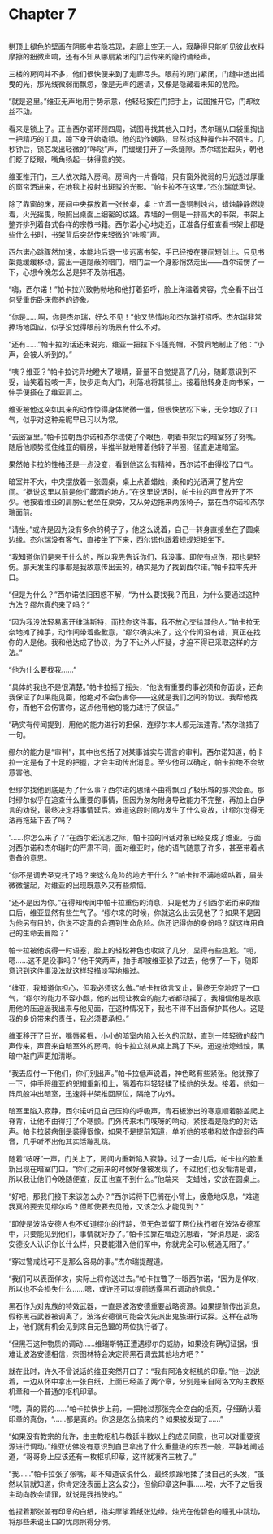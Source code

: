 # Chapter 7

<br>
拱顶上褪色的壁画在阴影中若隐若现，走廊上空无一人，寂静得只能听见彼此衣料摩擦的细微声响，还有不知从哪扇紧闭的门后传来的隐约诵经声。

三楼的房间并不多，他们很快便来到了走廊尽头。眼前的房门紧闭，门缝中透出摇曳的光，那光线微弱而飘忽，像是无声的邀请，又像是隐藏着未知的危险。

“就是这里。”维亚无声地用手势示意，他轻轻按在门把手上，试图推开它，门却纹丝不动。

看来是锁上了。正当西尔诺环顾四周，试图寻找其他入口时，杰尔瑞从口袋里掏出一把精巧的工具，蹲下身开始撬锁。他的动作娴熟，显然对这种操作并不陌生。几秒钟后，锁芯发出轻微的“咔哒”声，门缓缓打开了一条缝隙。杰尔瑞抬起头，朝他们眨了眨眼，嘴角扬起一抹得意的笑。

维亚推开门，三人依次踏入房间。房间内一片昏暗，只有窗外微弱的月光透过厚重的窗帘洒进来，在地毯上投射出斑驳的光影。“帕卡拉不在这里。”杰尔瑞低声说。

除了靠窗的床，房间中央摆放着一张长桌，桌上立着一盏铜制烛台，蜡烛静静燃烧着，火光摇曳，映照出桌面上细密的纹路。靠墙的一侧是一排高大的书架，书架上整齐排列着各式各样的宗教书籍。西尔诺小心地走近，正准备仔细查看书架上都是些什么书时，书架背后突然传来轻微的“咔嚓”声。

西尔诺心跳骤然加速，本能地后退一步远离书架，手已经按在腰间短剑上。只见书架竟缓缓移动，露出一道隐蔽的暗门，暗门后一个身影悄然走出——西尔诺愣了一下，心想今晚怎么总是猝不及防相遇。

“嗨，西尔诺！”帕卡拉兴致勃勃地和他打着招呼，脸上洋溢着笑容，完全看不出任何受重伤卧床修养的迹象。

“你是……啊，你是杰尔瑞，好久不见！”他又热情地和杰尔瑞打招呼。杰尔瑞非常捧场地回应，似乎没觉得眼前的场景有什么不对。

“还有……”帕卡拉的话还未说完，维亚一把拉下斗篷兜帽，不赞同地制止了他：“小声，会被人听到的。”

“咦？维亚？”帕卡拉诧异地瞪大了眼睛，音量不自觉提高了几分，随即意识到不妥，讪笑着轻咳一声，快步走向大门，利落地将其锁上。接着他转身走向书架，一伸手便搭在了维亚肩上。

维亚被他这突如其来的动作惊得身体微微一僵，但很快放松下来，无奈地叹了口气，似乎对这种亲昵早已习以为常。

“去密室里。”帕卡拉朝西尔诺和杰尔瑞使了个眼色，朝着书架后的暗室努了努嘴。随后他顺势揽住维亚的肩膀，半推半就地带着他转了半圈，径直走进暗室。

果然帕卡拉的性格还是一点没变，看到他这么有精神，西尔诺不由得松了口气。

暗室并不大，中央摆放着一张圆桌，桌上点着蜡烛，柔和的光洒满了整片空间。“据说这里以前是他们藏酒的地方。”在这里说话时，帕卡拉的声音放开了不少。他按着维亚的肩膀让他坐在桌旁，又从旁边拖来两张椅子，摆在西尔诺和杰尔瑞面前。

“请坐。”或许是因为没有多余的椅子了，他这么说着，自己一转身直接坐在了圆桌边缘。杰尔瑞没有客气，直接坐了下来，西尔诺也跟着规规矩矩坐下。

“我知道你们是来干什么的，所以我先告诉你们，我没事。即使有点伤，那也是轻伤。那天发生的事都是我故意传出去的，确实是为了找到西尔诺。”帕卡拉率先开口。

“但是为什么？”西尔诺依旧困惑不解，“为什么要找我？而且，为什么要通过这种方法？缪尔真的来了吗？”

“因为我没法轻易离开维瑞斯特，而找你这件事，我不放心交给其他人。”帕卡拉无奈地摊了摊手，动作间带着些歉意，“缪尔确实来了，这个传闻没有错，真正在找你的人是他。我和他达成了协议，为了不让外人怀疑，才迫不得已采取这样的方法。”

“他为什么要找我……”

“具体的我也不是很清楚。”帕卡拉摇了摇头，“他说有重要的事必须和你面谈，还向我保证了如果能见面，他绝对不会伤害你——这就是我们之间的协议。我帮他找你，而他不会伤害你，这点他用他的能力进行了保证。”

“确实有传闻提到，用他的能力进行的担保，连缪尔本人都无法违背。”杰尔瑞插了一句。

缪尔的能力是“审判”，其中也包括了对某事诚实与谎言的审判。西尔诺知道，帕卡拉一定是有了十足的把握，才会主动传出消息。至少他可以确定，帕卡拉绝不会故意害他。

但缪尔找他到底是为了什么事？西尔诺的思绪不由得飘回了极乐城的那次会面。那时缪尔似乎在追查什么重要的事情，但因为匆匆附身导致能力不完整，再加上白伊言的劝说，最终决定将事情延后。难道这段时间内发生了什么变故，让缪尔觉得无法再拖延下去了吗？

“……你怎么来了？”在西尔诺沉思之际，帕卡拉的问话对象已经变成了维亚。与面对西尔诺和杰尔瑞时的严肃不同，面对维亚时，他的语气随意了许多，甚至带着点责备的意思。

“你不是调去圣克托了吗？来这么危险的地方干什么？”帕卡拉不满地嘀咕着，眉头微微皱起，对维亚的出现既意外又有些烦恼。

“还不是因为你。”在得知传闻中帕卡拉重伤的消息，只是他为了引西尔诺而来的借口后，维亚显然有些生气了。“缪尔来的时候，你就这么出去见他了？如果不是因为他另有目的，你说不定真的会遇到生命危险。你还记得你的身份吗？就这样用自己的生命去冒险？”

帕卡拉被他说得一时语塞，脸上的轻松神色也收敛了几分，显得有些尴尬。“呃，嗯……这不是没事吗？”他干笑两声，抬手却被维亚躲了过去，他愣了一下，随即意识到这件事没法就这样轻描淡写地揭过。

“维亚，我知道你担心，但我必须这么做。”帕卡拉欲言又止，最终无奈地叹了一口气，“缪尔的能力不容小觑，他的出现让教会的能力者都动摇了。我相信他是故意用他的压迫逼我出来与他见面，在这种情况下，我也不得不出面保护其他人。这是我的身份带来的责任，我必须要承担。”

维亚移开了目光，嘴唇紧抿，小小的暗室内陷入长久的沉默，直到一阵轻微的敲门声传来，声音来自暗室外的房间。帕卡拉立刻从桌上跳了下来，迅速按熄蜡烛，黑暗中敲门声更加清晰。

“我去应付一下他们，你们别出声。”帕卡拉低声说着，神色略有些紧张。他犹豫了一下，伸手将维亚的兜帽重新扣上，隔着布料轻轻揉了揉他的头发。接着，他如一阵风般冲出暗室，迅速将书架推回原位，隔绝了内外。

暗室里陷入寂静，西尔诺听见自己压抑的呼吸声，青石板渗出的寒意顺着膝盖爬上脊背，让他不由得打了个寒颤。门外传来木门吱呀的响动，紧接着是隐约的对话声。帕卡拉装病倒是装得很像，如果不是提前知道，单听他的咳嗽和故作虚弱的声音，几乎听不出他其实活蹦乱跳。

随着“吱呀”一声，门关上了，房间内重新陷入寂静。过了一会儿后，帕卡拉的脸重新出现在暗室门口。“你们之前来的时候好像被发现了，不过他们也没看清是谁，所以我让他们今晚随便查，反正也查不到什么。”他端来一支蜡烛，安放在圆桌上。

“好吧，那我们接下来该怎么办？”西尔诺将下巴搁在小臂上，疲惫地叹息，“难道我真的要去见缪尔吗？但即使要去见他，又该怎么才能见到？”

“即使是波洛安德人也不知道缪尔的行踪，但无色盟留了两位执行者在波洛安德军中，只要能见到他们，事情就好办了。”帕卡拉靠在墙边沉思着，“好消息是，波洛安德没人认识你长什么样，只要能潜入他们军中，你就完全可以畅通无阻了。”

“穿过警戒线可不是那么容易的事。”杰尔瑞提醒道。

“我们可以表面佯攻，实际上将你送过去。”帕卡拉瞥了一眼西尔诺，“因为是佯攻，所以也不会损失什么……嗯，或许还可以提前透露黑石调动的信息。”

黑石作为对鬼族的特效武器，一直是波洛安德重要战略资源。如果提前传出消息，假称黑石武器被调离了，波洛安德很可能会优先派出鬼族进行试探。这样在战场上，他们就有机会见到来自无色盟的两位执行者了。

“但黑石这种物质的调动……维瑞斯特正遭遇缪尔的威胁，如果没有确切证据，很难让波洛安德相信，奈图林特会决定将黑石调去其他地方吧？”

就在此时，许久不曾说话的维亚突然开口了：“我有阿洛文枢机的印章。”他一边说着，一边从怀中拿出一张白纸，上面已经盖了两个章，分别是来自阿洛文的主教枢机章和一个普通的枢机印章。

“喂，真的假的……”帕卡拉快步上前，一把抢过那张完全空白的纸页，仔细确认着印章的真伪，“……都是真的。你这是怎么搞来的？如果被发现了……”

“如果没有教宗的允许，由主教枢机与教廷半数以上的成员同意，也可以对重要资源进行调动。”维亚仿佛没有意识到自己拿出了什么重量级的东西一般，平静地阐述道，“哥哥身上应该还有一枚枢机印章，这样就凑齐三枚了。”

“我……”帕卡拉张了张嘴，却不知道该说什么，最终烦躁地揉了揉自己的头发，“虽然以前就知道，你肯定没表面上这么安分，但偷印章这种事……唉，大不了之后我主动向教会请罪，就说是我指使的。”

他捏着那张盖有印章的白纸，指尖摩挲着纸张边缘。烛光在他碧色的瞳孔中跳动，将那些未说出口的忧虑照得分明。
